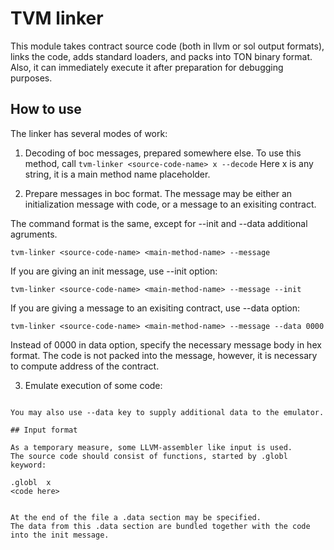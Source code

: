 # TVM linker

This module takes contract source code (both in llvm or sol 
output formats), links the code, adds standard loaders,
and packs into TON binary format. Also, it can immediately
execute it after preparation for debugging purposes.

## How to use

The linker has several modes of work:

1) Decoding of boc messages, prepared somewhere else.
To use this method, call
```tvm-linker <source-code-name> x --decode```
Here x is any string, it is a main method name placeholder.

2) Prepare messages in boc format.
The message may be either an initialization message with code,
or a message to an exisiting contract.

The command format is the same, except for --init and --data additional
agruments.

```tvm-linker <source-code-name> <main-method-name> --message```

If you are giving an init message, use --init option:

```tvm-linker <source-code-name> <main-method-name> --message --init```

If you are giving a message to an exisiting contract, use --data option:

```tvm-linker <source-code-name> <main-method-name> --message --data 0000```

Instead of 0000 in data option, specify the necessary message body in hex
format. The code is not packed into the message, however, it is necessary
to compute address of the contract.

3) Emulate execution of some code:

```tvm-linker <source-code-name> <main-method-name>

You may also use --data key to supply additional data to the emulator.

## Input format

As a temporary measure, some LLVM-assembler like input is used.
The source code should consist of functions, started by .globl keyword:

```
	.globl	x
	<code here>
```

At the end of the file a .data section may be specified.
The data from this .data section are bundled together with the code
into the init message.

